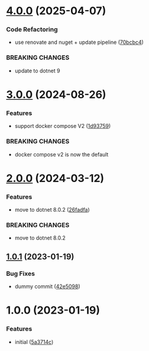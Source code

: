 # [4.0.0](https://github.com/informatievlaanderen/basisregisters-docker-utilities/compare/v3.0.0...v4.0.0) (2025-04-07)


### Code Refactoring

* use renovate and nuget + update pipeline ([70bcbc4](https://github.com/informatievlaanderen/basisregisters-docker-utilities/commit/70bcbc4b2eefe6ffdc3c07a8c98578cacfe719fd))


### BREAKING CHANGES

* update to dotnet 9

# [3.0.0](https://github.com/informatievlaanderen/basisregisters-docker-utilities/compare/v2.0.0...v3.0.0) (2024-08-26)


### Features

* support docker compose V2 ([1d93759](https://github.com/informatievlaanderen/basisregisters-docker-utilities/commit/1d937595ed30646e104564cfa912428c8e055a68))


### BREAKING CHANGES

* docker compose v2 is now the default

# [2.0.0](https://github.com/informatievlaanderen/basisregisters-docker-utilities/compare/v1.0.1...v2.0.0) (2024-03-12)


### Features

* move to dotnet 8.0.2 ([26fadfa](https://github.com/informatievlaanderen/basisregisters-docker-utilities/commit/26fadfa4b6d583b90c302fa98d1b6b2aee32a826))


### BREAKING CHANGES

* move to dotnet 8.0.2

## [1.0.1](https://github.com/informatievlaanderen/basisregisters-docker-utilities/compare/v1.0.0...v1.0.1) (2023-01-19)


### Bug Fixes

* dummy commit ([42e5098](https://github.com/informatievlaanderen/basisregisters-docker-utilities/commit/42e5098d1d4d6c690379e340ddb4ed0b06ac3624))

# 1.0.0 (2023-01-19)


### Features

* initial ([5a3714c](https://github.com/informatievlaanderen/basisregisters-docker-utilities/commit/5a3714c67717e4b563c5ec98d4ac2356159b1091))

